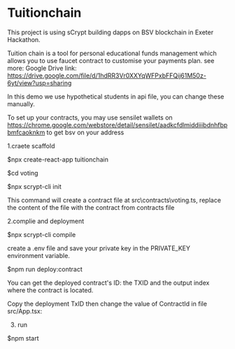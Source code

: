 # Tuitionchain
This project is using sCrypt building dapps on BSV blockchain in Exeter Hackathon.

Tuition chain is a tool for personal educational funds management which allows you to use faucet contract to customise your payments plan. see more: Google Drive link: https://drive.google.com/file/d/1hdRR3Vr0XXYqWFPxbFFQij61M50z-6yt/view?usp=sharing

In this demo we use hypothetical students in api file, you can change these manually. 

To set up your contracts, you may use sensilet wallets on https://chrome.google.com/webstore/detail/sensilet/aadkcfdlmiddiiibdnhfbpbmfcaoknkm to get bsv on your address 

1.craete scaffold

$npx create-react-app tuitionchain

$cd voting

$npx scrypt-cli init

This command will create a contract file at src\contracts\voting.ts, replace the content of the file with the contract from contracts file

2.complie and deployment

$npx scrypt-cli compile

create a .env file and save your private key in the PRIVATE_KEY environment variable.

$npm run deploy:contract

You can get the deployed contract's ID: the TXID and the output index where the contract is located.

Copy the deployment TxID then change the value of ContractId in file src/App.tsx:

3. run

$npm start
